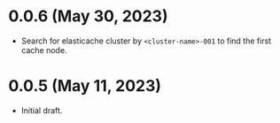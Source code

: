# 0.0.6 (May 30, 2023)
* Search for elasticache cluster by `<cluster-name>-001` to find the first cache node.

# 0.0.5 (May 11, 2023)
* Initial draft.
